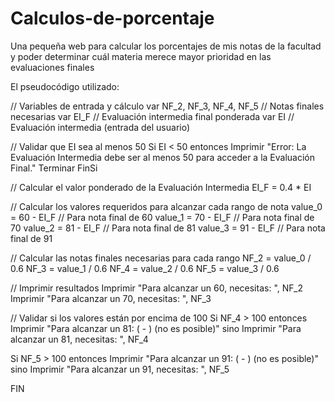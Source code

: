 # Calculos-de-porcentaje
Una pequeña web para calcular los porcentajes de mis notas de la facultad y poder determinar cuál materia merece mayor prioridad en las evaluaciones finales


El pseudocódigo utilizado:

// Variables de entrada y cálculo
var NF_2, NF_3, NF_4, NF_5   // Notas finales necesarias
var EI_F                     // Evaluación intermedia final ponderada
var EI                       // Evaluación intermedia (entrada del usuario)

// Validar que EI sea al menos 50
Si EI < 50 entonces
    Imprimir "Error: La Evaluación Intermedia debe ser al menos 50 para acceder a la Evaluación Final."
    Terminar
FinSi

// Calcular el valor ponderado de la Evaluación Intermedia
EI_F = 0.4 * EI

// Calcular los valores requeridos para alcanzar cada rango de nota
value_0 = 60 - EI_F          // Para nota final de 60
value_1 = 70 - EI_F          // Para nota final de 70
value_2 = 81 - EI_F          // Para nota final de 81
value_3 = 91 - EI_F          // Para nota final de 91

// Calcular las notas finales necesarias para cada rango
NF_2 = value_0 / 0.6
NF_3 = value_1 / 0.6
NF_4 = value_2 / 0.6
NF_5 = value_3 / 0.6

// Imprimir resultados
Imprimir "Para alcanzar un 60, necesitas: ", NF_2
Imprimir "Para alcanzar un 70, necesitas: ", NF_3

// Validar si los valores están por encima de 100
Si NF_4 > 100 entonces
    Imprimir "Para alcanzar un 81: ( - ) (no es posible)"
sino
    Imprimir "Para alcanzar un 81, necesitas: ", NF_4

Si NF_5 > 100 entonces
    Imprimir "Para alcanzar un 91: ( - ) (no es posible)"
sino
    Imprimir "Para alcanzar un 91, necesitas: ", NF_5

FIN
